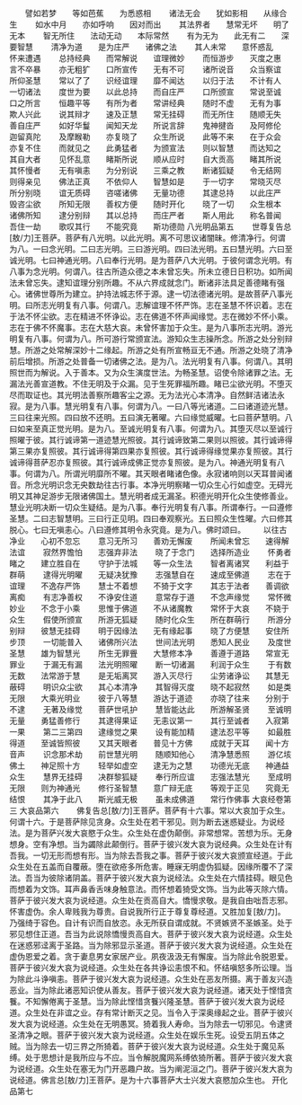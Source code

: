 <!-- { "loadSidebar": true } -->
　　譬如若梦　　等如芭蕉　　为悉惑相
　　诸法无会　　犹如影相　　从缘合生
　　如水中月　　亦如呼响　　因对而出
　　其法界者　　慧常无坏　　明了无本
　　智无所住　　法动无动　　本际常然
　　有为无为　　此无有二　　深要智慧
　　清净为道　　是为庄严　　诸佛之法
　　其人未常　　意怀惑乱　　怀来遭遇
　　总持经典　　而常解说　　谊理微妙
　　而恒游步　　灭度之惠　　言不卒暴
　　亦无粗犷　　口所宣传　　无有不可
　　诸所说音　　众当察谊　　所仰圣慧
　　常以了了　　识经谊理　　靡不闻达
　　以归于法　　不计有人　　一切诸法
　　度世为要　　以此总持　　而自庄严
　　口所颁宣　　常说至诚　　口之所言
　　恒趣平等　　有所为者　　常讲经典
　　随时不虚　　无有为事　　欺人兴此
　　说其辩才　　速及正慧　　常无挂碍
　　而无所住　　随顺无失　　善自庄严
　　如好华鬘　　闻知天龙　　所说言辞
　　鬼神揵沓　　及阿修伦　　迦留真陀
　　及摩睺勒　　亦复晓了　　众生所说
　　此等不来　　在于众会　　亦复不住
　　而就见之　　此勇猛者　　为颁宣法
　　则以智慧　　而达知之　　其自大者
　　见怀乱意　　睹斯所说　　顺从应时
　　自大贡高　　睹其所说　　其怀慢者
　　无有嗔恚　　为分别说　　三乘之教
　　断诸狐疑　　令无结网　　则得亲见
　　佛法正真　　不依仰人　　智慧如是
　　于一切字　　常晓灭尽　　所分别晓
　　谊无质碍　　咨嗟诸佛　　无量功德
　　其逮总持　　以此庄严　　毁咨尘欲
　　所知无限　　善权方便　　随时开化
　　晓了一切　　众生根本　　诸佛所知
　　逮分别辩　　其以总持　　而庄严者
　　斯人用此　　称名普闻　　吾住一劫
　　歌叹其行　　不能究竟　　斯功德勋
八光明品第五
　　世尊复告总[敖/力]王菩萨。菩萨有八光明。以此光明。离不可思议诸闇昧。修清净行。何谓为八。一曰念光明。二曰志光明。三曰游光明。四曰法光明。五曰慧光明。六曰至诚光明。七曰神通光明。八曰奉行光明。是为菩萨八大光明。于彼何谓念光明。有八事为念光明。何谓八。往古所造众德之本未曾忘失。所未立德日日积功。如所闻法未曾忘失。逮知谊理分别所趣。不从六界成就念门。断诸非法具足善德睹有强心。诸佛世尊所为建立。护持法城志怀于源。逮一切法德诸光明。是故菩萨八事光明。曰所志光明复有八事。何谓八。志解谊理不怀严饰。志在圣慧不怀识着。志在于法不怀尘欲。志在精进不怀诤讼。志在佛道不怀声闻缘觉。志在微妙不怀小乘。志在于佛不怀魔事。志在大慈大哀。未曾怀害加于众生。是为八事所志光明。游光明复有八事。何谓为八。所可游行常颁宣法。游知众生志操所念。所游之处分别辩慧。所游之处常解深妙十二缘起。所游之处有所宣畅亘无不通。所游之处晓了清净前后增损。所游之处普备一切诸佛之法。是为八。法光明复有八事。何谓八。其明照世而为解说。入于善本。又为众生演度世法。为畅圣慧。诏使令除诸罪之法。无漏法光善宣道教。不住无明及于众漏。见于生死罪福所趣。睹已尘欲光明。不堕灭尽而取证也。其光明法善察所趣客尘之源。无为法光心本清净。自然鲜洁诸法永寂。是为八事。慧光明复有八事。何谓为八。一曰八等光诸道。二曰诸道迹光慧。三曰往来光照。四曰放不还明。五曰演无著曜。六曰缘觉威曜。七曰菩萨慧明。八曰如来至真正觉光明。是为八。至诚光明复有八事。何谓为八。其堕灭尽以至诚行照曜于彼。其行诚谛第一道迹慧光照彼。其行诚谛致第二果则以照彼。其行诚谛得第三果亦复照彼。其行诚谛得第四果亦复照彼。其行诚谛得缘觉果亦复照彼。其行诚谛得菩萨忍亦复照彼。其行诚谛成佛正觉亦复照彼。是为八。神通光明复有八事。何谓为八。所谓光明靡所不曜。其天眼者睹诸色像。永寂诸响则以天耳普闻诸音。所念光明识念无央数劫往古行事。本净光明察睹一切众生心行如虚空。无碍光明又其神足游步无限诸佛国土。慧光明者成无漏圣。积德光明开化众生使修善业。慧业光明决断一切众生疑结。是为八事。奉行光明复有八事。所谓奉行。一曰遵修圣慧。二曰志智慧明。三曰行正见明。四曰奉观察光。五曰照众生性曜。六曰修其脱心。七曰无嗔恚心。八曰遵修其明令永究竟。是为八。佛时颂曰。
　　以往古净业　　心初不忽忘
　　意习无所习　　善劝无懈废
　　所闻未曾忘　　速得解法谊
　　寂然界憺怕　　志强弃非法
　　晓了于念门　　选择所造业
　　怀勇者睹之　　建立胜自在
　　守护于法城　　等一众生法
　　智者离诸冥　　利益于群萌
　　逮得光明曜　　无疑决犹豫
　　志强慧自在　　速成至佛道
　　志在于谊理　　不逸存严饰
　　慧士不着想　　不猗于文字
　　其志于法者　　善调欲离痴
　　有志净善权　　不诤安住道
　　意常存于道　　不念声缘觉
　　常怀微妙业　　不念于小乘
　　思惟于佛道　　不从诸魔教
　　常怀于大哀　　不娆于众生
　　假使所颁宣　　所游无狐疑
　　随时化众生　　所在群萌行
　　所游分别辩　　彼慧无挂碍
　　明于因缘法　　无有缘起事
　　晓了方便慧　　安住所步顶
　　一切能普入　　诸佛所兴法
　　世间法光明　　悉知人民业
　　及度世圣慧　　雄为智慧光
　　所生无罪舋　　大慧修本净
　　善遵于道路　　常宣无罪业
　　于漏无有漏　　法光明照曜
　　断一切诸漏　　利润于众生
　　于有数无数　　法常游于慧
　　是无垢离冥　　游入灭尽行
　　尘劳诸诤讼　　其慧无蔽碍
　　明识众尘欲　　其心本清净
　　其智得灭度　　晓不起寂然
　　如是类无限　　大乘光明业
　　彼于八等慧　　游达于道迹
　　亦晓了往来　　分别于不逮
　　无著及缘觉　　菩萨世吼护
　　慧皆能达此　　所游解圣贤
　　至诚明无量　　勇猛善修行
　　其逮得果证　　无恚议第一
　　其行至诚者　　入寂第一果
　　第二三第四　　逮缘觉之果
　　设有能加精　　逮法忍平等
　　如最胜得道　　至诚皆照彼
　　又其天眼者　　普见十方佛
　　成就于天耳　　闻十方音声
　　识念那术劫　　前世慧光明
　　随顺知他心　　清净慧悉照
　　游亿垓佛土　　神足照十方
　　轻举如虚空　　逮无为之慧
　　功德光无底　　神通益众生
　　慧界无挂碍　　决群黎狐疑
　　奉行所应谊　　志强法慧光
　　至成明无限　　则为神通光
　　修行圣智慧　　意广辩无底
　　等观于正见　　究竟无结恨
　　其净于此八　　斯光威无极
　　虽未成佛道　　常行作佛事
大哀经卷第三
大哀品第六
　　佛复告总[敖/力]王菩萨。菩萨有十六事。常以大哀加于众生。何谓十六。于是菩萨除见贪身。众生处在若干邪见。则为断去迷惑疑业。为说经法。是为菩萨兴发大哀愍于众生。众生处在虚伪颠倒。非常想常。苦想为乐。无身想身。空有净想。当为蠲除此颠倒行。菩萨于彼兴发大哀为说经典。众生处在计有吾我。一切无形而想有形。当为除去吾我之事。菩萨于彼兴发大哀颁宣经道。于此众生处在五盖而自覆蔽。堕在欲疮多所危害。睡寐无明虚伪狐疑。因缘所覆不了深法。吾当为彼除诸阴盖。菩萨于彼兴发大哀为说经法。众生处在六情挂碍。眼见色而想着为文饰。耳声鼻香舌味身触意法。而怀想着猗受文饰。当为此等灭除六情。菩萨于彼兴发大哀为说经道。众生处在贡高自大。憍慢求敬。是我自由咄吾志邪。怀害虚伪。余人卑贱我为尊贵。自说我所行正于尊复尊经道。又胜加复[敖/力]。乃强绮于容色。自计有识而自放恣。永无所获自谓成就。不贤嫉贤不圣嫉圣。处于邪见想住正道。吾当为此说除憍慢贡高自大。菩萨于彼兴发大哀为说经道。众生处在迷惑邪迳离于圣路。当为除邪显示圣道。菩萨于彼兴发大哀为说经道。众生处在虚伪恩爱之着。贪于妻息男女家居产业。夙夜汲汲无有懈废。当为除此令脱恩爱。菩萨于彼兴发大哀为说经道。众生处在各共诤讼恚恨不和。怀结嗔怒多所讼理。当为除此斗诤嗔恚。菩萨于彼兴发大哀为说经道。众生处在恶友所摄。离于善友兴造恶业。当为除此诸恶知识使从善友。菩萨于彼兴发大哀为说经道。诸天处于悭惜贪餮。不知懈倦离于圣慧。当为除此悭惜贪餮兴隆圣慧。菩萨于彼兴发大哀为说经道。众生处在非谊之业。存有常计断灭之见。当令入于深奥缘起之业。菩萨于彼兴发大哀为说经道。众生处在无明愚冥。猗着我人寿命。当为除去一切邪见。令逮贤圣清净之眼。菩萨于彼兴发大哀为说经道。众生处在娱乐生死。设受五阴五体之贼。当为除去一切三界之所猗着。菩萨于彼兴发大哀为说经道。众生处于魔见系缚。处于思想计是我所应与不应。当令解脱魔网系缚依猗所著。菩萨于彼兴发大哀为说经道。众生处在塞无为门开恶趣户故。当为阐泥洹之门。菩萨于彼兴发大哀为说经道。佛言总[敖/力]王菩萨。是为十六事菩萨大士兴发大哀愍加众生也。
开化品第七
